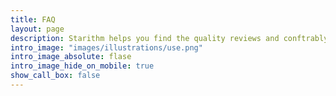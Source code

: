 ```yaml
---
title: FAQ
layout: page
description: Starithm helps you find the quality reviews and conftrably summarize them into a single value.
intro_image: "images/illustrations/use.png"
intro_image_absolute: flase
intro_image_hide_on_mobile: true
show_call_box: false
---
```

